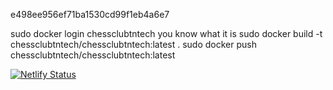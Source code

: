 e498ee956ef71ba1530cd99f1eb4a6e7

sudo docker login
chessclubtntech
you know what it is
sudo docker build -t chessclubtntech/chessclubtntech:latest .
sudo docker push chessclubtntech/chessclubtntech:latest

[![Netlify Status](https://api.netlify.com/api/v1/badges/5788b201-72ab-448a-970f-dd0e082c793b/deploy-status)](https://app.netlify.com/sites/chessclubtntech/deploys)

